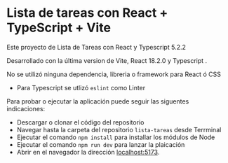 # Lista de tareas con React + TypeScript + Vite

Este proyecto de Lista de Tareas con React y Typescript 5.2.2

Desarrollado con la última version de Vite, React 18.2.0 y Typescript .

No se utilizó ninguna dependencia, libreria o framework para React ó CSS
 - Para Typescript se utlizó `eslint` como Linter

Para probar o ejecutar la aplicación puede seguir las siguentes indicaciones:

- Descargar o clonar el código del repositorio
- Navegar hasta la carpeta del repositorio `lista-tareas` desde Terrminal
- Ejecutar el comando `npm install` para installar los módulos de Node
- Ejecutar el comando `npm run dev` para lanzar la plaicación
- Abrir en el navegador la dirección [localhost:5173](http://localhost:5173).


